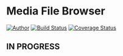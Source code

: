 Media File Browser
=================

[![Author](https://twiter.com/miguelonspring)](https://img.shields.io/badge/author-miguelramos-blue.svg)
[![Build Status](https://travis-ci.org/miguelramos/node-media-manager.svg?branch=master)](https://travis-ci.org/miguelramos/node-media-manager)
[![Coverage Status](https://coveralls.io/repos/miguelramos/node-media-manager/badge.svg)](https://coveralls.io/r/miguelramos/node-media-manager)

## IN PROGRESS